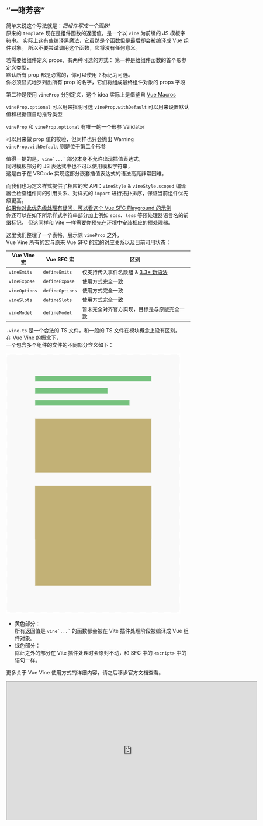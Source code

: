 <h2 class="font-bold text-coolGray">
  “一睹芳容”
</h2>

<p v-click="[0,1]" class="flex flex-col transition-800 w-auto lh-2 text-coolgray-300 text-4">
  <span class="my1">
    简单来说这个写法就是：<i text-6 font-bold>把组件写成一个函数!</i><br>
  </span>
  <span class="my1">
    原来的 <code>template</code> 现在是组件函数的返回值，是一个以 <code>vine</code> 为前缀的 JS 模板字符串。
  </span>
  <span class="my1 text-coolgray-200/80">
    实际上这有些编译黑魔法，它虽然是个函数但是最后却会被编译成 Vue 组件对象。
  </span>
  <span class="text-amber-200/90">
    所以不要尝试调用这个函数，它将没有任何意义。
  </span>
</p>

<p v-click="[1,2]" class="flex flex-col transition-800 w-auto lh-2 text-coolgray-300 text-4">
  <span class="my1 text-6 font-bold text-emerald-300">
    若需要给组件定义 props，有两种可选的方式：
  </span>
  <span class="my1">
    第一种是给组件函数的首个形参定义类型，<br>
    默认所有 prop 都是必需的，你可以使用 <code>?</code> 标记为可选。<br>
    <span class="text-amber-200/90 font-bold">
      你必须显式地罗列出所有 prop 的名字，它们将组成最终组件对象的 props 字段
    </span>
  </span>
</p>

<p v-click="[2,3]" class="flex flex-col transition-800 w-auto lh-2 text-coolgray-300 text-4">
  <span class="my1">
    第二种是使用 <code>vineProp</code> 分别定义，这个 idea 实际上是借鉴自
    <a href="https://vue-macros.dev" class="font-bold text-fuchsia-300">Vue Macros</a>
  </span>
  <div class="flex flex-col my1">
    <span class="my1"><code>vineProp.optional</code> 可以用来指明可选</span>
    <span class="my1"><code>vineProp.withDefault</code> 可以用来设置默认值和根据值自动推导类型</span>
  </div>
</p>

<p v-click="[3,4]" class="flex flex-col transition-800 w-auto lh-2 text-coolgray-300 text-4">
  <span class="my1">
    <code>vineProp</code> 和 <code>vineProp.optional</code> 有唯一的一个形参
    <span class="font-bold text-amber-300">Validator</span>
  </span>
  <div class="flex flex-col my1">
    可以用来做 prop 值的校验，但同样也只会抛出 Warning
  </div>
  <span class="my1"><code>vineProp.withDefault</code> 则是位于第二个形参</span>
</p>

<p v-click="[4,5]" class="flex flex-col transition-800 w-auto lh-2 text-coolgray-300 text-4">
  <span class="my1">
    值得一提的是，<code>vine`...`</code> 部分本身不允许出现插值表达式，<br>
    同时模板部分的 JS 表达式中也不可以使用模板字符串，<br>
    <span class="text-coolgray-100/60">
      这是由于在 VSCode 实现这部分嵌套插值表达式的语法高亮非常困难。
    </span>
    <div class="inline-block text-6 translate-y-1" i-twemoji:face-with-tongue />
  </span>
</p>

<p v-click="[5,6]" class="flex flex-col transition-800 w-auto lh-2 text-coolgray-300 text-4">
  <span class="my1 text-6 font-bold text-emerald-300">
    而我们也为定义样式提供了相应的宏 API：<code>vineStyle</code> & <code>vineStyle.scoped</code>
  </span>
  <span class="my1">
    编译器会检查组件间的引用关系、对样式的 <code>import</code> 进行拓扑排序，保证当前组件优先级更高。<br>
    <a
      href="https://play.vuejs.org/#__PROD__eNqVUk1PwzAM/Sshl4I0tZrgNDokmCYBB0CAxCWX0nptRppESTqKqv53nHQr40OTuMV+z/azXzp6qXW8aYDOaGpzw7UjFlyjichkOWfUWUYvmOS1VsaRRcVFQVZG1SSKkxD54mgkdMTAivRbygDlSlpHaluSuUePo2sQQpEXZURxFJ0wmSbDZJyDgYNai8wBRoSk1ZTkIrPWSwHrUEzXhV59nybVdCANshIM0mSvHEPrPoR/xr6YdJ6dK6HMDJUU50z2YfqWRCe4Lqpd8TJeWyXxJqGC0VzVmgsw99px3IbR2dDLYxku834bcs40MNnl8wrytz/ya9v6HKMPBiyYDTA6Yi4zJeCSHl4+3UGL7xGsVdEIZB8AH8Eq0XiNA+2qkQXK3uMFtTfBLC7LZ7tsHUi7W8oL9cw+8BlFAxcHVv+SexqfhTq8KF5x/Bj+V333s+Cbn4YO3UJNoCTI+ZeVr6KBX172n0d99Hg="
      class="text-3 text-coolgray-100/60">如果你对此优先级处理有疑问，可以看这个 Vue SFC Playground 的示例
    </a> 
    <br>
    你还可以在如下所示样式字符串部分加上例如 <code>scss</code>、<code>less</code> 等预处理器语言名的前缀标记，
    <span class="text-coolgray-200/80">
      但这同样和 Vite 一样需要你预先在环境中安装相应的预处理器。
    </span>
  </span>
</p>

<p v-click="[6,7]" class="flex flex-col transition-800 w-auto lh-2 text-coolgray-300 text-4">
  <span class="mb4">
    这里我们整理了一个表格，展示除 <code>vineProp</code> 之外，<br>
    Vue Vine 所有的宏与原来 Vue SFC 的宏的对应关系以及目前可用状态：
  </span>

  | Vue Vine 宏 | Vue SFC 宏 | 区别 |
  | --- | --- | --- |
  | `vineEmits` | `defineEmits` | <span class="text-amber-200/90">仅支持传入事件名数组 & <a href="https://vuejs.org/api/sfc-script-setup.html#type-only-props-emit-declarations">3.3+ 新语法</a></span> |
  | `vineExpose` | `defineExpose` | <span class="text-green-200/90">使用方式完全一致</span> |
  | `vineOptions` | `defineOptions` | <span class="text-green-200/90">使用方式完全一致</span> |
  | `vineSlots` | `defineSlots` | <span class="text-green-200/90">使用方式完全一致</span> |
  | `vineModel` | `defineModel` | <span class="text-rose-200/90">暂未完全对齐官方实现，目标是与原版完全一致</span> |

</p>

<p v-click="[7,10]" class="flex flex-col transition-800 w-auto lh-2 text-coolgray-300 text-4">
  <span class="text-5 mb4 lh-10">
    <code>.vine.ts</code> 是一个合法的 TS 文件，和一般的 TS 文件在模块概念上没有区别。<br>
    在 Vue Vine 的概念下，<br>
    一个包含多个组件的文件的不同部分含义如下：
  </span>
  <div class="mt6 flex items-stretch">
    <img 
      class="h-160px object-contain" 
      src="/assets/comp-and-module-global.png"
      alt="comp-and-module-global"
    >
    <ul class="mt4 ml4 flex flex-col list-none">
      <li class="mb4 transition-800" v-click="8">
        <span class="font-bold text-amber-200/90">黄色部分：</span><br> 
        所有返回值是 <code>vine`...`</code> 的函数都会被在 Vite 插件处理阶段被编译成 Vue 组件对象。
      </li>
      <li class="mb4 transition-800" v-click="9">
        <span class="font-bold text-emerald-200/90">绿色部分：</span><br> 
        除此之外的部分在 Vite 插件处理时会原封不动，和 SFC 中的 <code>&lt;script&gt;</code> 中的语句一样。
      </li>
    </ul>
  </div>
</p>

<p
  v-click="10"
  class="flex flex-col transition-800 w-auto lh-2 text-coolgray-300 text-4"
  :class="{
    'flex-1': $clicks === 11,
  }"
>
  <span class="mb4 font-bold">
    更多关于 Vue Vine 使用方式的详细内容，请之后移步官方文档查看。
  </span>

  <div class="w-full h-364px">
    <iframe
      class="vue-vine-site-iframe"
      src="https://vue-vine.dev"
      style="
        width: 1280px;
        height: 720px;
        transform-origin: left top;
        transform: scale(0.535, 0.525);
      "
    />
  </div>
</p>

<!-- --- ↑ 上面是内容 ----- ↓ 下面是代码 --- -->

<template v-if="$clicks < 6">

````md magic-move
```vue-vine
export function App() {
  const count = ref(1)

  return vine`
    <div>{{ count }}</div>
    <button @click="count += 1">Count + 1</button>
  `
}
```
```vue-vine
export function Button(props: {
  type: 'primary' | 'info' | 'warning' | 'error'
  size?: 'small' | 'medium' | 'large'
  disabled?: boolean
}) {
  const btnClasses = computed(() => [`btn-${props.type}`, `btn-${props.size}`])

  return vine`
    <button
      class="vine-btn"
      :class="btnClasses"
      :disabled="disabled"
    >
      <slot />
    </button>
  `
}
```
```vue-vine
export function Button() {
  const type = vineProp<'primary' | 'info' | 'warning' | 'error'>()
  const size = vineProp.optional<'small' | 'medium' | 'large'>()
  const text = vineProp<boolean>()
  const disabled = vineProp.withDefault(false)

  const btnClasses = computed(() => [`btn-${type.value}`, `btn-${size.value}`])
  return vine`
    <button
      class="vine-btn"
      :class="btnClasses"
      :disabled="disabled"
    >
      <slot />
    </button>
  `
}
```
```vue-vine
const ButtonTypes = ['primary', 'info', 'warning', 'error']
type ButtonType = 'primary' | 'info' | 'warning' | 'error'

export function Button() {
  const type = vineProp<ButtonType>((v) => ButtonTypes.includes(v))

  // ...
  return vine`...`
}
```
```vue-vine
export function Button() {
  const type = vineProp<'primary' | 'info' | 'warning' | 'error'>()
  const size = vineProp.optional<'small' | 'medium' | 'large'>()
  const disabled = vineProp.withDefault(false)

  return vine`
    <button
      class="vine-btn"
      :class="[
        'btn-' + type,
        'btn-' + size,
      ]"
      :disabled="disabled"
    >
      <slot />
    </button>
  `
}
```
```vue-vine
export function Button() {
  // ...
  vineStyle.scoped(scss`
    .vine-btn {
      // ...

      .btn-primary {
        background-color: $primary-bg;
        color: $primary-text;
      }
    }
  `)

  return vine`...`
}
```
````

</template>

<floating-card 
  v-click="[1,2]" 
  class="right-4 top-60% translate-y--50%"
>

```js
const Button = {
  props: {
    type: { required: true },
    size: { /* Simple prop */ },
    disabled: { type: Boolean },
  },
  // ...
}
```

</floating-card>

<floating-card 
  v-click="[2,3]" 
  class="right-4 bottom-10% translate-y-20%"
>

```js
const Button = {
  props: {
    type: { required: true },
    size: { /* Simple prop */ },
    text: { type: Boolean },
    disabled: { type: Boolean, default: false },
  },
  // ...
}
```

</floating-card>

<floating-card 
  v-click="[3,4]" 
  class="right-4 bottom-10% translate-y-20%"
>

```js
const Button = {
  props: {
    type: {
      required: true,
      validator: (v) => ButtonTypes.includes(v),
    },
  },
  // ...
}
```

</floating-card>

<floating-card 
  v-click="[5,6]" 
  class="right-4 bottom-20px rounded-2xl"
>

```js
import "/src/pages/home?type=vine-style&scopeId=1a30fb00&comp=App&lang=scss&scoped=true&virtual.scss";
import "/src/pages/home?type=vine-style&scopeId=70799c01&comp=Button&lang=css&virtual.css";
```

</floating-card>

<!--
[click] 需要显式地罗列出所有 prop 的名字意味着：你不可以直接用一个类型的名字作为 props 的类型标注，因为 Vine 编译器不内嵌 TS 编译器和上下文，无法得知某个名字的类型之中的所有字段。

[click] 对于 prop 有一个需要注意的限制，或者说特例，是 boolean 类型的默认值只能使用 `true` 或 `false` 字面量来表达而不可以用变量。这是由于 Vue 对属性的 Boolean-Cast 机制需要明确知道它是一个布尔型，同样也是因为我们不内嵌 TS 编译器所以只能要求用户指明。
-->
